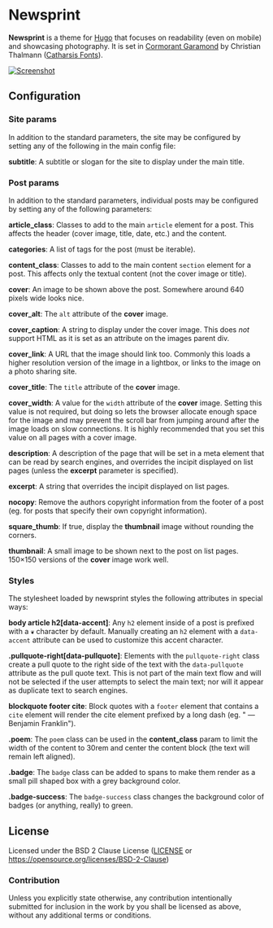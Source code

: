# Newsprint

**Newsprint** is a theme for [Hugo] that focuses on readability (even on mobile)
and showcasing photography.
It is set in [Cormorant Garamond] by Christian Thalmann ([Catharsis Fonts]).

[![Screenshot](https://bytebucket.org/SamWhited/newsprint/raw/master/images/screenshot.png)](https://bytebucket.org/SamWhited/newsprint/raw/master/images/screenshot.png)


## Configuration

### Site params

In addition to the standard parameters, the site may be configured by setting
any of the following in the main config file:

**subtitle**: A subtitle or slogan for the site to display under the main title.

### Post params

In addition to the standard parameters, individual posts may be configured by
setting any of the following parameters:

**article_class**: Classes to add to the main `article` element for a post. This
affects the header (cover image, title, date, etc.) and the content.

**categories**: A list of tags for the post (must be iterable).

**content_class**: Classes to add to the main content `section` element for a
post. This affects only the textual content (not the cover image or title).

**cover**: An image to be shown above the post. Somewhere around 640 pixels wide
looks nice.

**cover_alt**: The `alt` attribute of the **cover** image.

**cover_caption**: A string to display under the cover image. This does *not*
support HTML as it is set as an attribute on the images parent div.

**cover_link**: A URL that the image should link too. Commonly this loads a
higher resolution version of the image in a lightbox, or links to the image on a
photo sharing site.

**cover_title**: The `title` attribute of the **cover** image.

**cover_width**: A value for the `width` attribute of the **cover** image.
Setting this value is not required, but doing so lets the browser allocate
enough space for the image and may prevent the scroll bar from jumping around
after the image loads on slow connections. It is highly recommended that you set
this value on all pages with a cover image.

**description**: A description of the page that will be set in a meta element
that can be read by search engines, and overrides the incipit displayed on list
pages (unless the **excerpt** parameter is specified).

**excerpt**: A string that overrides the incipit displayed on list pages.

**nocopy**: Remove the authors copyright information from the footer of a post
(eg. for posts that specify their own copyright information).

**square_thumb**: If true, display the **thumbnail** image without rounding the
corners.

**thumbnail**: A small image to be shown next to the post on list pages. 150×150
versions of the **cover** image work well.


### Styles

The stylesheet loaded by newsprint styles the following attributes in special
ways:

**body article h2[data-accent]**: Any `h2` element inside of a post is prefixed
with a `❦` character by default. Manually creating an `h2` element with a
`data-accent` attribute can be used to customize this accent character.

**.pullquote-right[data-pullquote]**: Elements with the `pullquote-right` class
create a pull quote to the right side of the text with the `data-pullquote`
attribute as the pull quote text. This is not part of the main text flow and
will not be selected if the user attempts to select the main text; nor will it
appear as duplicate text to search engines.

**blockquote footer cite**: Block quotes with a `footer` element that contains a
`cite` element will render the cite element prefixed by a long dash (eg. " —
Benjamin Franklin").

**.poem**: The `poem` class can be used in the **content_class** param to limit
the width of the content to 30rem and center the content block (the text will
remain left aligned).

**.badge**:  The `badge` class can be added to spans to make them render as a
small pill shaped box with a grey background color.

**.badge-success**: The `badge-success` class changes the background color of
badges (or anything, really) to green.


## License

Licensed under the BSD 2 Clause License ([LICENSE] or
https://opensource.org/licenses/BSD-2-Clause)


### Contribution

Unless you explicitly state otherwise, any contribution intentionally submitted
for inclusion in the work by you shall be licensed as above, without any
additional terms or conditions.

[Hugo]: https://gohugo.io/
[Cormorant Garamond]: https://www.behance.net/gallery/28579883/Cormorant-an-open-source-display-font-family
[Catharsis Fonts]: https://www.myfonts.com/foundry/Catharsis_Fonts/
[LICENSE]: LICENSE
